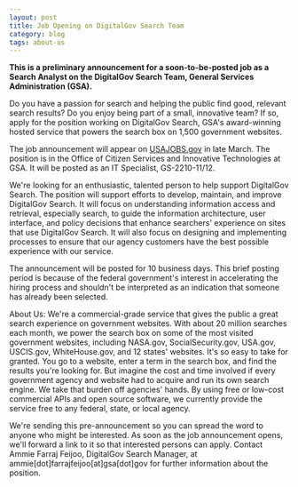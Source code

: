 ```yaml
---
layout: post
title: Job Opening on DigitalGov Search Team
category: blog
tags: about-us
---
```


**This is a preliminary announcement for a soon-to-be-posted job as a Search Analyst on the DigitalGov Search Team, General Services Administration (GSA).**

Do you have a passion for search and helping the public find good, relevant search results? Do you enjoy being part of a small, innovative team? If so, apply for the position working on DigitalGov Search, GSA's award-winning hosted service that powers the search box on 1,500 government websites.

The job announcement will appear on [USAJOBS.gov](http://www.usajobs.gov) in late March. The position is in the Office of Citizen Services and Innovative Technologies at GSA. It will be posted as an IT Specialist, GS-2210-11/12.

We're looking for an enthusiastic, talented person to help support DigitalGov Search. The position will support efforts to develop, maintain, and improve DigitalGov Search. It will focus on understanding information access and retrieval, especially search, to guide the information architecture, user interface, and policy decisions that enhance searchers' experience on sites that use DigitalGov Search. It will also focus on designing and implementing processes to ensure that our agency customers have the best possible experience with our service.

The announcement will be posted for 10 business days. This brief posting period is because of the federal government's interest in accelerating the hiring process and shouldn't be interpreted as an indication that someone has already been selected.

About Us: We're a commercial-grade service that gives the public a great search experience on government websites. With about 20 million searches each month, we power the search box on some of the most visited government websites, including NASA.gov, SocialSecurity.gov, USA.gov, USCIS.gov, WhiteHouse.gov, and 12 states' websites. It's so easy to take for granted. You go to a website, enter a term in the search box, and find the results you're looking for. But imagine the cost and time involved if every government agency and website had to acquire and run its own search engine. We take that burden off agencies' hands. By using free or low-cost commercial APIs and open source software, we currently provide the service free to any federal, state, or local agency.

We're sending this pre-announcement so you can spread the word to anyone who might be interested.  As soon as the job announcement opens, we'll forward a link to it so that interested persons can apply.  Contact Ammie Farraj Feijoo, DigitalGov Search Manager, at ammie[dot]farrajfeijoo[at]gsa[dot]gov for further information about the position.